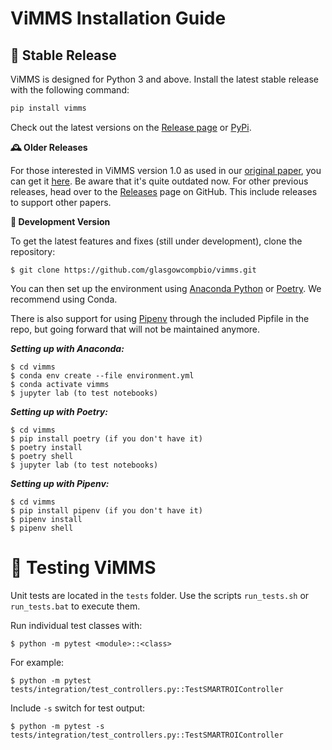 # ViMMS Installation Guide

## 🌟 Stable Release

ViMMS is designed for Python 3 and above. Install the latest stable release with the following command:

```bash
pip install vimms
```

Check out the latest versions on the [Release page](https://github.com/glasgowcompbio/vimms/releases) or [PyPi](https://pypi.org/project/vimms/#history).

**🕰 Older Releases**

For those interested in ViMMS version 1.0 as used in our [original paper](https://www.mdpi.com/2218-1989/9/10/219), you can get it [here](https://zenodo.org/badge/latestdoi/196360601).
Be aware that it's quite outdated now.
For other previous releases, head over to the [Releases](https://github.com/glasgowcompbio/vimms/releases) page on GitHub.
This include releases to support other papers.

**🔧 Development Version**

To get the latest features and fixes (still under development), clone the repository:

`$ git clone https://github.com/glasgowcompbio/vimms.git`

You can then set up the environment using [Anaconda Python](https://www.anaconda.com) or [Poetry](https://python-poetry.org).
We recommend using Conda.

There is also support for using [Pipenv](https://pipenv.pypa.io/en/latest/) through the included Pipfile in the repo, but
going forward that will not be maintained anymore.

**_Setting up with Anaconda:_**

```
$ cd vimms
$ conda env create --file environment.yml
$ conda activate vimms
$ jupyter lab (to test notebooks)
```

**_Setting up with Poetry:_**

```
$ cd vimms
$ pip install poetry (if you don't have it)
$ poetry install
$ poetry shell
$ jupyter lab (to test notebooks)
```

**_Setting up with Pipenv:_**

```
$ cd vimms
$ pip install pipenv (if you don't have it)
$ pipenv install
$ pipenv shell
```

# 🧪 Testing ViMMS

Unit tests are located in the `tests` folder. Use the scripts `run_tests.sh` or `run_tests.bat` to execute them.

Run individual test classes with:

`$ python -m pytest <module>::<class>`

For example:

`$ python -m pytest tests/integration/test_controllers.py::TestSMARTROIController`

Include `-s` switch for test output:

`$ python -m pytest -s tests/integration/test_controllers.py::TestSMARTROIController`
